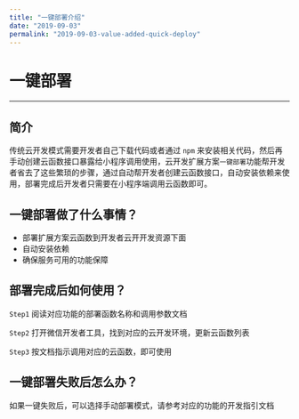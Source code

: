 ```yaml
---
title: "一键部署介绍"
date: "2019-09-03"
permalink: "2019-09-03-value-added-quick-deploy"
---
```


# 一键部署

---

## 简介

传统云开发模式需要开发者自己下载代码或者通过 `npm` 来安装相关代码，然后再手动创建云函数接口暴露给小程序调用使用，云开发扩展方案`一键部署`功能帮开发者省去了这些繁琐的步骤，通过自动帮开发者创建云函数接口，自动安装依赖来使用，部署完成后开发者只需要在小程序端调用云函数即可。

## 一键部署做了什么事情？

- 部署扩展方案云函数到开发者云开开发资源下面
- 自动安装依赖
- 确保服务可用的功能保障

## 部署完成后如何使用？

`Step1` 阅读对应功能的部署函数名称和调用参数文档

`Step2` 打开微信开发者工具，找到对应的云开发环境，更新云函数列表

`Step3` 按文档指示调用对应的云函数，即可使用

## 一键部署失败后怎么办？

如果一键失败后，可以选择手动部署模式，请参考对应的功能的开发指引文档
